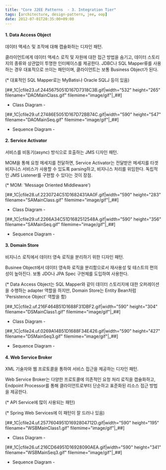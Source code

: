 ```yaml
---
title: "Core J2EE Patterns  - 3. Integration Tier"
tags: [architecture, design-pattern, jee, oop]
date: 2012-07-01T20:35:00+09:00
---
```


#### **1. Data Access Object**

데이터 액세스 및 조작에 대해 캡슐화하는 디자인 패턴.

클라이언트에게 데이터 액세스 로직 및 자원에 대한 접근 방법을 숨기고, 데이터 스토리지의 종류와 상관없이 투명한 인터페이스를 제공한다. JDBC나 SQL Mapper류를 사용하는 경우 대표적으로 쓰이는 패턴이며, 클라이언트는 보통 Business Object가 된다.

(\* 대표적인 SQL Mapper로는 MyBatis나 Oracle SQLJ 등이 있음)

[##\_1C|cfile23.uf.2445675051D167D7318C3B.gif|width="532" height="265" filename="DAOMainClass.gif" filemime="image/gif"|\_##]

- Class Diagram -

[##\_1C|cfile29.uf.27486E5051D167D72BB74C.gif|width="590" height="547" filename="DAOMainSeq.gif" filemime="image/gif"|\_##]

- Sequence Diagram -

#### **2. Service Activator**

서비스를 비동기(async) 방식으로 호출하는 JMS 디자인 패턴.

MOM을 통해 요청 메세지를 전달하면, Service Activator는 전달받은 메세지를 타겟 비지니스 서비스가 사용할 수 있도록 parsing하고, 비지니스 처리를 위임한다. 독립적인 JMS Listener를 구현할 수 있다는 것이 장점.

(\* MOM: 'Message Oriented Middleware')

[##\_1C|cfile28.uf.2230724C51D1682431AA0F.gif|width="590" height="283" filename="SAMainClass.gif" filemime="image/gif"|\_##]

- Class Diagram -

[##\_1C|cfile29.uf.2266A34C51D1682512548A.gif|width="590" height="356" filename="SAMainSeq.gif" filemime="image/gif"|\_##]

- Sequence Diagram -

#### **3. Domain Store**

비지니스 로직에서 데이터 영속 로직을 분리하기 위한 디자인 패턴.

Businee Object에서 데이터 영속화 로직을 분리함으로서 재사용성 및 테스트의 편의성이 높아진다. 보통 JDO나 JPA Spec 구현체를 도입하여 사용한다.

(\* Data Access Object는 SQL Mapper와 같이 데이터 스토리지에 대한 오퍼레이션을 수행하는 adapter 역할을 하지만, Domain Store는 Entity Bean처럼 'Persistence Object' 역할을 함)

[##\_1C|cfile2.uf.216F464B51D1688F31DBF2.gif|width="590" height="304" filename="DSMainClass1.gif" filemime="image/gif"|\_##]

- Class Diagram -

[##\_1C|cfile24.uf.0269A14B51D1688F34E426.gif|width="590" height="427" filename="DSMainSeq3.gif" filemime="image/gif"|\_##]

- Sequence Diagram -

#### **4. Web Service Broker**

XML 기술자와 웹 프로토콜을 통하여 서비스 접근을 제공하는 디자인 패턴.

Web Service Broker는 다양한 프로토콜에 의존적인 요청 처리 로직을 캡슐화하고, Endpoint Processor를 통해 클라이언트로부터 단순하고 표준화된 리소스 접근 방법을 제공한다.

(\* API Service에 많이 사용되는 패턴)

(\* Spring Web Services에 이 패턴이 잘 드러나 있음)

[##\_1C|cfile24.uf.2577604951D1692804712D.gif|width="590" height="195" filename="WSBMainClass1.gif" filemime="image/gif"|\_##]

- Class Diagram -

[##\_1C|cfile26.uf.216CD64951D16928090AEA.gif|width="590" height="341" filename="WSBMainSeq3.gif" filemime="image/gif"|\_##]

- Sequence Diagram -

